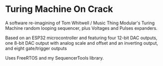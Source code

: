 # Turing Machine On Crack

A software re-imagining of Tom Whitwell / Music Thing Modular's Turing Machine random looping sequencer, plus Voltages and Pulses expanders.

Based on an ESP32 microcontroller and featuring four 12-bit DAC outputs, one 8-bit DAC output with analog scale and offset and an inverting output, and eight gate/trigger outputs

Uses FreeRTOS and my SequencerTools library.
